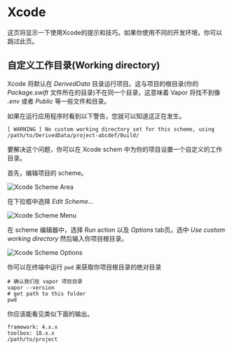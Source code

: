 # Xcode

这页将显示一下使用Xcode的提示和技巧。如果你使用不同的开发环境，你可以跳过此页。

## 自定义工作目录(Working directory)

Xcode 将默认在 _DerivedData_ 目录运行项目。这与项目的根目录(你的 _Package.swift_ 文件所在的目录)不在同一个目录，这意味着 Vapor 将找不到像 _.env_ 或者 _Public_ 等一些文件和目录。

如果在运行应用程序时看到以下警告，您就可以知道这正在发生。

```fish
[ WARNING ] No custom working directory set for this scheme, using /path/to/DerivedData/project-abcdef/Build/
```

要解决这个问题，你可以在 Xcode schem 中为你的项目设置一个自定义的工作目录。

首先，编辑项目的 scheme。

![Xcode Scheme Area](../images/xcode-scheme-area.png)

在下拉框中选择 _Edit Scheme..._ 

![Xcode Scheme Menu](../images/xcode-scheme-menu.png)

在 scheme 编辑器中，选择 _Run_ action 以及 _Options_ tab页。选中 _Use custom working directory_ 然后输入你项目根目录。

![Xcode Scheme Options](../images/xcode-scheme-options.png)

你可以在终端中运行 `pwd` 来获取你项目根目录的绝对目录

```fish
# 确认我们在 vapor 项目目录
vapor --version
# get path to this folder
pwd
```

你应该能看见类似下面的输出。

```
framework: 4.x.x
toolbox: 18.x.x
/path/to/project
```
